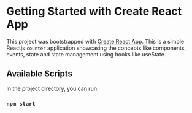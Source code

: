 # Getting Started with Create React App

This project was bootstrapped with [Create React App](https://github.com/facebook/create-react-app).
This is a simple Reactjs `counter` application showcasing the concepts like components, events, state and state management using hooks like useState.

## Available Scripts

In the project directory, you can run:

### `npm start`